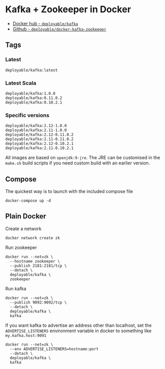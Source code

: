 # Kafka + Zookeeper in Docker

- [Docker hub - `deployable/kafka`](https://hub.docker.com/r/deployable/kafka/)
- [Github - `deployable/docker-kafka-zookeeper`](https://github.com/deployable/docker-kafka-zookeeper)

## Tags

### Latest
```
deployable/kafka:latest
```

### Latest Scala
```
deployable/kafka:1.0.0
deployable/kafka:0.11.0.2
deployable/kafka:0.10.2.1
```

### Specific versions
```
deployable/kafka:2.12-1.0.0
deployable/kafka:2.11-1.0.0
deployable/kafka:2.12-0.11.0.2
deployable/kafka:2.11-0.11.0.2
deployable/kafka:2.12-0.10.2.1
deployable/kafka:2.11-0.10.2.1
```

All images are based on `openjdk:9-jre`. The JRE can be customised in the `make.sh` build scripts if you need custom build with an earlier version.

## Compose

The quickest way is to launch with the included compose file

    docker-compose up -d

## Plain Docker

Create a network

    docker network create zk

Run zookeeper

    docker run --net=zk \
      --hostname zookeeper \
      --publish 2181:2181/tcp \
      --detach \
      deployable/kafka \
      zookeeper

Run kafka

    docker run --net=zk \
      --publish 9092:9092/tcp \
      --detach \
      deployable/kafka \
      kafka

If you want kafka to advertise an address other than localhost, set  the 
 `ADVERTISE_LISTENERS` environment variable in docker to something like `my.kafka.host:9091`

    docker run --net=zk \
      --env ADVERTISE_LISTENERS=hostname:port
      --detach \
      deployable/kafka \
      kafka



